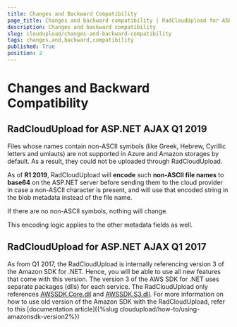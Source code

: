 ```yaml
---
title: Changes and Backward Compatibility
page_title: Changes and backward compatibility | RadCloudUpload for ASP.NET AJAX Documentation
description: Changes and backward compatibility
slug: cloudupload/changes-and-backward-compatibility
tags: changes,and,backward,compatibility
published: True
position: 2
---
```


# Changes and Backward Compatibility

## RadCloudUpload for ASP.NET AJAX Q1 2019

Files whose names contain non-ASCII symbols (like Greek, Hebrew, Cyrillic letters and umlauts) are not supported in Azure and Amazon storages by default. As a result, they could not be uploaded through RadCloudUpload. 

As of **R1 2019**, RadCloudUpload will **encode** such **non-ASCII file names** to **base64** on the ASP.NET server before sending them to the cloud provider in case a non-ASCII character is present, and will use that encoded string in the blob metadata instead of the file name.

If there are no non-ASCII symbols, nothing will change.

This encoding logic applies to the other metadata fields as well.

## RadCloudUpload for ASP.NET AJAX Q1 2017

As from Q1 2017, the RadCloudUpload is internally referencing version 3 of the Amazon SDK for .NET. Hence, you will be able to use all new features that come with this version. The version 3 of the AWS SDK for .NET uses separate packages (dlls) for each service. The RadCloudUpload only references [AWSSDK.Core.dll](https://www.nuget.org/packages/AWSSDK.Core/) and [AWSSDK.S3.dll](https://www.nuget.org/packages/AWSSDK.S3/). 
For more information on how to use old version of the Amazon SDK with the RadCloudUpload, refer to this [documentation article]({%slug cloudupload/how-to/using-amazonsdk-version2%})



